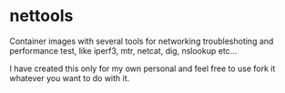 # nettools

Container images with several tools for networking troubleshoting and performance test, like iperf3, mtr, netcat, dig, nslookup etc...

I have created this only for my own personal and feel free to use fork it whatever you want to do with it.
